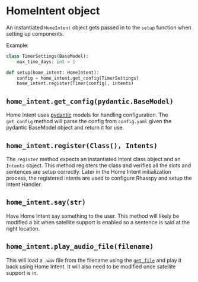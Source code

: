 # HomeIntent object
An instantiated `HomeIntent` object gets passed in to the `setup` function when setting up components.

Example:
```python hl_lines="4"
class TimerSettings(BaseModel):
    max_time_days: int = 1

def setup(home_intent: HomeIntent):
    config = home_intent.get_config(TimerSettings)
    home_intent.register(Timer(config), intents)
```

## `home_intent.get_config(pydantic.BaseModel)`
Home Intent uses [pydantic](https://pydantic-docs.helpmanual.io/) models for handling configuration. The `get_config` method will parse the config from `config.yaml` given the pydantic BaseModel object and return it for use.

## `home_intent.register(Class(), Intents)`
The `register` method expects an instantiated intent class object and an `Intents` object. This method registers the class and verifies all the slots and sentences are setup correctly. Later in the Home Intent initialization process, the registered intents are used to configure Rhasspy and setup the Intent Handler.

## `home_intent.say(str)`
Have Home Intent say something to the user. This method will likely be modified a bit when satellite support is enabled so a sentence is said at the right location.

## `home_intent.play_audio_file(filename)`
This will load a `.wav` file from the filename using the [`get_file`](/reference/api/get-file/) and play it back using Home Intent. It will also need to be modified once satellite support is in.